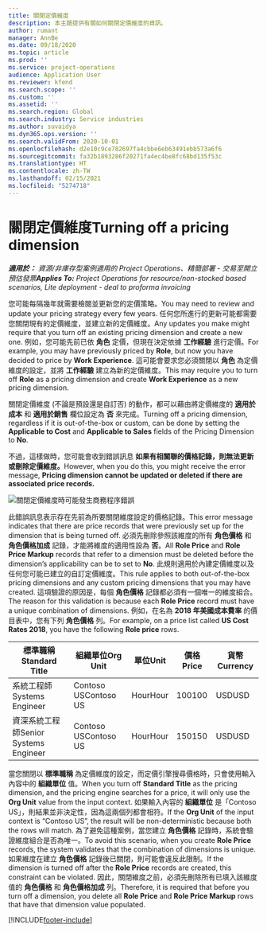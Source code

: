 ```yaml
---
title: 關閉定價維度
description: 本主題提供有關如何關閉定價維度的資訊。
author: rumant
manager: AnnBe
ms.date: 09/18/2020
ms.topic: article
ms.prod: ''
ms.service: project-operations
audience: Application User
ms.reviewer: kfend
ms.search.scope: ''
ms.custom: ''
ms.assetid: ''
ms.search.region: Global
ms.search.industry: Service industries
ms.author: suvaidya
ms.dyn365.ops.version: ''
ms.search.validFrom: 2020-10-01
ms.openlocfilehash: d2e10c9ce782697fa4cbbe6eb63491ebb573a6f6
ms.sourcegitcommit: fa32b1893286f20271fa4ec4be8fc68bd135f53c
ms.translationtype: HT
ms.contentlocale: zh-TW
ms.lasthandoff: 02/15/2021
ms.locfileid: "5274718"
---
```

# <a name="turning-off-a-pricing-dimension"></a><span data-ttu-id="164f7-103">關閉定價維度</span><span class="sxs-lookup"><span data-stu-id="164f7-103">Turning off a pricing dimension</span></span>

<span data-ttu-id="164f7-104">_**適用於：** 資源/非庫存型案例適用的 Project Operations、精簡部署 - 交易至開立預估發票_</span><span class="sxs-lookup"><span data-stu-id="164f7-104">_**Applies To:** Project Operations for resource/non-stocked based scenarios, Lite deployment - deal to proforma invoicing_</span></span>

<span data-ttu-id="164f7-105">您可能每隔幾年就需要檢閱並更新您的定價策略。</span><span class="sxs-lookup"><span data-stu-id="164f7-105">You may need to review and update your pricing strategy every few years.</span></span> <span data-ttu-id="164f7-106">任何您所進行的更新可能都需要您關閉現有的定價維度，並建立新的定價維度。</span><span class="sxs-lookup"><span data-stu-id="164f7-106">Any updates you make might require that you turn off an existing pricing dimension and create a new one.</span></span> <span data-ttu-id="164f7-107">例如，您可能先前已依 **角色** 定價，但現在決定依據 **工作經驗** 進行定價。</span><span class="sxs-lookup"><span data-stu-id="164f7-107">For example, you may have previously priced by **Role**, but now you have decided to price by **Work Experience**.</span></span> <span data-ttu-id="164f7-108">這可能會要求您必須關閉以 **角色** 為定價維度的設定，並將 **工作經驗** 建立為新的定價維度。</span><span class="sxs-lookup"><span data-stu-id="164f7-108">This may require you to turn off **Role** as a pricing dimension and create **Work Experience** as a new pricing dimension.</span></span> 

<span data-ttu-id="164f7-109">關閉定價維度 (不論是預設還是自訂否) 的動作，都可以藉由將定價維度的 **適用於成本** 和 **適用於銷售** 欄位設定為 **否** 來完成。</span><span class="sxs-lookup"><span data-stu-id="164f7-109">Turning off a pricing dimension, regardless if it is out-of-the-box or custom, can be done by setting the **Applicable to Cost** and **Applicable to Sales** fields of the Pricing Dimension to **No**.</span></span>

<span data-ttu-id="164f7-110">不過，這樣做時，您可能會收到錯誤訊息 **如果有相關聯的價格記錄，則無法更新或刪除定價維度。**</span><span class="sxs-lookup"><span data-stu-id="164f7-110">However, when you do this, you might receive the error message, **Pricing dimension cannot be updated or deleted if there are associated price records.**</span></span>

![關閉定價維度時可能發生商務程序錯誤](media/Business-Process-Error.png)

<span data-ttu-id="164f7-112">此錯誤訊息表示存在先前為所要關閉維度設定的價格記錄。</span><span class="sxs-lookup"><span data-stu-id="164f7-112">This error message indicates that there are price records that were previously set up for the dimension that is being turned off.</span></span> <span data-ttu-id="164f7-113">必須先刪除參照該維度的所有 **角色價格** 和 **角色價格加成** 記錄，才能將維度的適用性設為 **否**。</span><span class="sxs-lookup"><span data-stu-id="164f7-113">All **Role Price** and **Role Price Markup** records that refer to a dimension must be deleted before the dimension’s applicability can be to set to **No**.</span></span> <span data-ttu-id="164f7-114">此規則適用於內建定價維度以及任何您可能已建立的自訂定價維度。</span><span class="sxs-lookup"><span data-stu-id="164f7-114">This rule applies to both out-of-the-box pricing dimensions and any custom pricing dimensions that you may have created.</span></span> <span data-ttu-id="164f7-115">這項驗證的原因是，每個 **角色價格** 記錄都必須有一個唯一的維度組合。</span><span class="sxs-lookup"><span data-stu-id="164f7-115">The reason for this validation is because each **Role Price** record must have a unique combination of dimensions.</span></span> <span data-ttu-id="164f7-116">例如，在名為 **2018 年美國成本費率** 的價目表中，您有下列 **角色價格** 列。</span><span class="sxs-lookup"><span data-stu-id="164f7-116">For example, on a price list called **US Cost Rates 2018**, you have the following **Role price** rows.</span></span> 

| <span data-ttu-id="164f7-117">標準職稱</span><span class="sxs-lookup"><span data-stu-id="164f7-117">Standard Title</span></span>         | <span data-ttu-id="164f7-118">組織單位</span><span class="sxs-lookup"><span data-stu-id="164f7-118">Org Unit</span></span>    |<span data-ttu-id="164f7-119">單位</span><span class="sxs-lookup"><span data-stu-id="164f7-119">Unit</span></span>   |<span data-ttu-id="164f7-120">價格</span><span class="sxs-lookup"><span data-stu-id="164f7-120">Price</span></span>  |<span data-ttu-id="164f7-121">貨幣</span><span class="sxs-lookup"><span data-stu-id="164f7-121">Currency</span></span>  |
| -----------------------|-------------|-------|-------|----------|
| <span data-ttu-id="164f7-122">系統工程師</span><span class="sxs-lookup"><span data-stu-id="164f7-122">Systems Engineer</span></span>|<span data-ttu-id="164f7-123">Contoso US</span><span class="sxs-lookup"><span data-stu-id="164f7-123">Contoso US</span></span>|<span data-ttu-id="164f7-124">Hour</span><span class="sxs-lookup"><span data-stu-id="164f7-124">Hour</span></span>| <span data-ttu-id="164f7-125">100</span><span class="sxs-lookup"><span data-stu-id="164f7-125">100</span></span>|<span data-ttu-id="164f7-126">USD</span><span class="sxs-lookup"><span data-stu-id="164f7-126">USD</span></span>|
| <span data-ttu-id="164f7-127">資深系統工程師</span><span class="sxs-lookup"><span data-stu-id="164f7-127">Senior Systems Engineer</span></span>|<span data-ttu-id="164f7-128">Contoso US</span><span class="sxs-lookup"><span data-stu-id="164f7-128">Contoso US</span></span>|<span data-ttu-id="164f7-129">Hour</span><span class="sxs-lookup"><span data-stu-id="164f7-129">Hour</span></span>| <span data-ttu-id="164f7-130">150</span><span class="sxs-lookup"><span data-stu-id="164f7-130">150</span></span>| <span data-ttu-id="164f7-131">USD</span><span class="sxs-lookup"><span data-stu-id="164f7-131">USD</span></span>|


<span data-ttu-id="164f7-132">當您關閉以 **標準職稱** 為定價維度的設定，而定價引擎搜尋價格時，只會使用輸入內容中的 **組織單位** 值。</span><span class="sxs-lookup"><span data-stu-id="164f7-132">When you turn off **Standard Title** as the pricing dimension, and the pricing engine searches for a price, it will only use the **Org Unit** value from the input context.</span></span> <span data-ttu-id="164f7-133">如果輸入內容的 **組織單位** 是「Contoso US」，則結果並非決定性，因為這兩個列都會相符。</span><span class="sxs-lookup"><span data-stu-id="164f7-133">If the **Org Unit** of the input context is “Contoso US”, the result will be non-deterministic because both the rows will match.</span></span> <span data-ttu-id="164f7-134">為了避免這種案例，當您建立 **角色價格** 記錄時，系統會驗證維度組合是否為唯一。</span><span class="sxs-lookup"><span data-stu-id="164f7-134">To avoid this scenario, when you create **Role Price** records, the system validates that the combination of dimensions is unique.</span></span> <span data-ttu-id="164f7-135">如果維度在建立 **角色價格** 記錄後已關閉，則可能會違反此限制。</span><span class="sxs-lookup"><span data-stu-id="164f7-135">If the dimension is turned off after the **Role Price** records are created, this constraint can be violated.</span></span> <span data-ttu-id="164f7-136">因此，關閉維度之前，必須先刪除所有已填入該維度值的 **角色價格** 和 **角色價格加成** 列。</span><span class="sxs-lookup"><span data-stu-id="164f7-136">Therefore, it is required that before you turn off a dimension, you delete all **Role Price** and **Role Price Markup** rows that have that dimension value populated.</span></span>


[!INCLUDE[footer-include](../includes/footer-banner.md)]